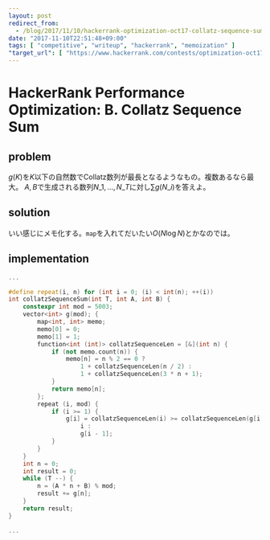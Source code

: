 ```yaml
---
layout: post
redirect_from:
  - /blog/2017/11/10/hackerrank-optimization-oct17-collatz-sequence-sum/
date: "2017-11-10T22:51:48+09:00"
tags: [ "competitive", "writeup", "hackerrank", "memoization" ]
"target_url": [ "https://www.hackerrank.com/contests/optimization-oct17/challenges/collatz-sequence-sum" ]
---
```


# HackerRank Performance Optimization: B. Collatz Sequence Sum

## problem

$g(K)$を$K$以下の自然数でCollatz数列が最長となるようなもの。複数あるなら最大。
$A, B$で生成される数列$N\_1, \dots, N\_T$に対し$\sum g(N\_i)$を答えよ。

## solution

いい感じにメモ化する。`map`を入れてだいたい$O(N \log N)$とかなのでは。

## implementation

``` c++
...

#define repeat(i, n) for (int i = 0; (i) < int(n); ++(i))
int collatzSequenceSum(int T, int A, int B) {
    constexpr int mod = 5003;
    vector<int> g(mod); {
        map<int, int> memo;
        memo[0] = 0;
        memo[1] = 1;
        function<int (int)> collatzSequenceLen = [&](int n) {
            if (not memo.count(n)) {
                memo[n] = n % 2 == 0 ?
                    1 + collatzSequenceLen(n / 2) :
                    1 + collatzSequenceLen(3 * n + 1);
            }
            return memo[n];
        };
        repeat (i, mod) {
            if (i >= 1) {
                g[i] = collatzSequenceLen(i) >= collatzSequenceLen(g[i - 1]) ?
                    i :
                    g[i - 1];
            }
        }
    }
    int n = 0;
    int result = 0;
    while (T --) {
        n = (A * n + B) % mod;
        result += g[n];
    }
    return result;
}

...
```
